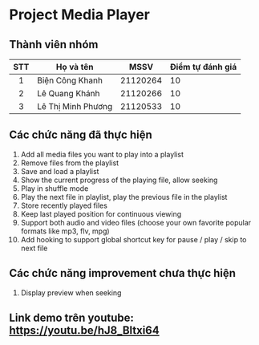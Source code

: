 # Project Media Player

## Thành viên nhóm
| STT | Họ và tên | MSSV | Điểm tự đánh giá |
|:---:|-----------|------|-------------------|
|1   | Biện Công Khanh | 21120264 | 10
|2   | Lê Quang Khánh | 21120266| 10
|3   | Lê Thị Minh Phương | 21120533 | 10

## Các chức năng đã thực hiện
1. Add all media files you want to play into a playlist
2. Remove files from the playlist
3. Save and load a playlist
4. Show the current progress of the playing file, allow seeking
5. Play in shuffle mode
6. Play the next file in playlist, play the previous file in the playlist
1. Store recently played files
2. Keep last played position for continuous viewing
3. Support both audio and video files (choose your own favorite popular formats like mp3, flv, mpg)
5. Add hooking to support global shortcut key for pause / play / skip to next file
## Các chức năng improvement chưa thực hiện
1. Display preview when seeking

## Link demo trên youtube: https://youtu.be/hJ8_Bltxi64 
